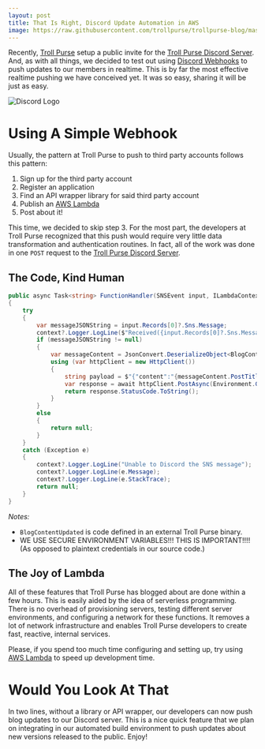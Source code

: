 ```yaml
---
layout: post
title: That Is Right, Discord Update Automation in AWS
image: https://raw.githubusercontent.com/trollpurse/trollpurse-blog/master/images/discord-logo.png
---
```


Recently, [Troll Purse](http://trollpurse.com) setup a public invite for the [Troll Purse Discord Server](https://discord.gg/bQ47YbF). And, as with all things, we decided to test out using [Discord Webhooks](https://support.discordapp.com/hc/en-us/articles/228383668-Intro-to-Webhooks) to push updates to our members in realtime. This is by far the most effective realtime pushing we have conceived yet. It was so easy, sharing it will be just as easy.

![Discord Logo](https://raw.githubusercontent.com/trollpurse/trollpurse-blog/master/images/discord-logo.png "Discord Logo")

# Using A Simple Webhook

Usually, the pattern at Troll Purse to push to third party accounts follows this pattern:

1. Sign up for the third party account
2. Register an application
3. Find an API wrapper library for said third party account
4. Publish an [AWS Lambda](https://aws.amazon.com/lambda/)
5. Post about it!

This time, we decided to skip step 3. For the most part, the developers at Troll Purse recognized that this push would require very little data transformation and authentication routines. In fact, all of the work was done in one `POST` request to the [Troll Purse Discord Server](https://discord.gg/bQ47YbF).

## The Code, Kind Human
```csharp
public async Task<string> FunctionHandler(SNSEvent input, ILambdaContext context)
{
    try
    {
        var messageJSONString = input.Records[0]?.Sns.Message;
        context?.Logger.LogLine($"Received({input.Records[0]?.Sns.MessageId}): {messageJSONString}");
        if (messageJSONString != null)
        {
            var messageContent = JsonConvert.DeserializeObject<BlogContentUpdated>(messageJSONString);
            using (var httpClient = new HttpClient())
            {
                string payload = $"{"content":"{messageContent.PostTitle}. {messageContent.ContentSnippet}... {messageContent.PostLink}"}";
                var response = await httpClient.PostAsync(Environment.GetEnvironmentVariable("discord_webhook"), new StringContent(payloadEncoding.UTF8, "application/json"));
                return response.StatusCode.ToString();
            }
        }
        else
        {
            return null;
        }
    }
    catch (Exception e)
    {
        context?.Logger.LogLine("Unable to Discord the SNS message");
        context?.Logger.LogLine(e.Message);
        context?.Logger.LogLine(e.StackTrace);
        return null;
    }
}
```
*Notes:*
* `BlogContentUpdated` is code defined in an external Troll Purse binary.
* WE USE SECURE ENVIRONMENT VARIABLES!!! THIS IS IMPORTANT!!!! (As opposed to plaintext credentials in our source code.)

## The Joy of Lambda

All of these features that Troll Purse has blogged about are done within a few hours. This is easily aided by the idea of serverless programming. There is no overhead of provisioning servers, testing different server environments, and configuring a network for these functions. It removes a lot of network infrastructure and enables Troll Purse developers to create fast, reactive, internal services.

Please, if you spend too much time configuring and setting up, try using [AWS Lambda](https://aws.amazon.com/lambda/) to speed up development time.

# Would You Look At That

In two lines, without a library or API wrapper, our developers can now push blog updates to our Discord server. This is a nice quick feature that we plan on integrating in our automated build environment to push updates about new versions released to the public. Enjoy!